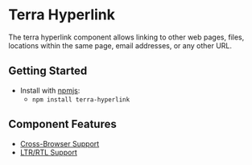 # Terra Hyperlink

The terra hyperlink component allows linking to other web pages, files, locations within the same page, email addresses, or any other URL.

## Getting Started

- Install with [npmjs](https://www.npmjs.com):
  - `npm install terra-hyperlink`

## Component Features

 * [Cross-Browser Support](https://github.com/cerner/terra-ui/blob/master/src/terra-dev-site/contributing/ComponentStandards.e.contributing.md#cross-browser-support)
 * [LTR/RTL Support](https://github.com/cerner/terra-ui/blob/master/src/terra-dev-site/contributing/ComponentStandards.e.contributing.md#ltr--rtl-support)
